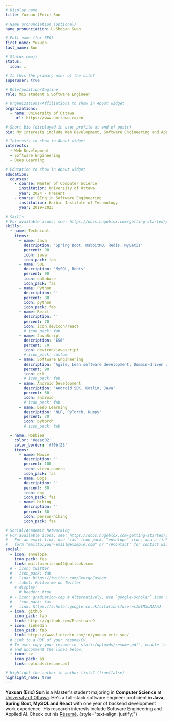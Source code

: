 ```yaml
---
# Display name
title: Yuxuan (Eric) Sun

# Name pronunciation (optional)
name_pronunciation: Ü-Shooan Swen

# Full name (for SEO)
first_name: Yuxuan
last_name: Sun

# Status emoji
status:
  icon: ☕️

# Is this the primary user of the site?
superuser: true

# Role/position/tagline
role: MCS student & Software Engineer

# Organizations/Affiliations to show in About widget
organizations:
  - name: University of Ottawa
    url: https://www.uottawa.ca/en

# Short bio (displayed in user profile at end of posts)
bio: My interests include Web Development, Software Engineering and Applied AI.

# Interests to show in About widget
interests:
  - Web Development
  - Software Engineering
  - Deep Learning

# Education to show in About widget
education:
  courses:
    - course: Master of Computer Science
      institution: University of Ottawa
      year: 2024 - Present
    - course: BEng in Software Engineering
      institution: Harbin Institute of Technology
      year: 2019-2023

# Skills
# For available icons, see: https://docs.hugoblox.com/getting-started/page-builder/#icons
skills:
  - name: Technical
    items:
      - name: Java
        description: 'Spring Boot, RabbitMQ, Redis, MyBatis'
        percent: 90
        icon: java
        icon_pack: fab
      - name: SQL
        description: 'MySQL, Redis'
        percent: 90
        icon: database
        icon_pack: fas
      - name: Python
        description: ''
        percent: 80
        icon: python
        icon_pack: fab
      - name: React
        description: ''
        percent: 70
        icon: icon:devicon/react
        # icon_pack: fab
      - name: JavaScript
        description: 'ES6'
        percent: 70
        icon: devicon/javascript
        # icon_pack: custom
      - name: Software Engineering
        description: 'Agile, Lean software development, Domain-driven design'
        percent: 90
        icon: git
        # icon_pack: fab
      - name: Android Development
        description: 'Android SDK, Kotlin, Java'
        percent: 60
        icon: android
        # icon_pack: fab
      - name: Deep Learning
        description: 'NLP, PyTorch, Numpy'
        percent: 70
        icon: pytorch
        # icon_pack: fab

  - name: Hobbies
    color: '#eeac02'
    color_border: '#f0bf23'
    items:
      - name: Movie
        description: ''
        percent: 100
        icon: video-camera
        icon_pack: fas
      - name: Dogs
        description: ''
        percent: 80
        icon: dog
        icon_pack: fas
      - name: Hiking
        description: ''
        percent: 60
        icon: person-hiking
        icon_pack: fas

# Social/Academic Networking
# For available icons, see: https://docs.hugoblox.com/getting-started/page-builder/#icons
#   For an email link, use "fas" icon pack, "envelope" icon, and a link in the
#   form "mailto:your-email@example.com" or "/#contact" for contact widget.
social:
  - icon: envelope
    icon_pack: fas
    link: mailto:ericsun42@outlook.com
  # - icon: twitter
  #   icon_pack: fab
  #   link: https://twitter.com/GeorgeCushen
  #   label: Follow me on Twitter
    # display:
      # header: true
  # - icon: graduation-cap # Alternatively, use `google-scholar` icon from `ai` icon pack
  #   icon_pack: fas
  #   link: https://scholar.google.co.uk/citations?user=sIwtMXoAAAAJ
  - icon: github
    icon_pack: fab
    link: https://github.com/Erostrate9
  - icon: linkedin
    icon_pack: fab
    link: https://www.linkedin.com/in/yuxuan-eric-sun/
  # Link to a PDF of your resume/CV.
  # To use: copy your resume to `static/uploads/resume.pdf`, enable `ai` icons in `params.yaml`,
  # and uncomment the lines below.
  - icon: cv
    icon_pack: ai
    link: uploads/resume.pdf

# Highlight the author in author lists? (true/false)
highlight_name: true
---
```


**Yuxuan (Eric) Sun** is a Master's student majoring in **Computer Science** at [University of Ottawa](https://service.scs.carleton.ca/ocics/about "OCICS"). He's a full-stack software engineer proficient in **Java, Spring Boot, MySQL and React** with one year of backend development work experience. His research interests include Software Engineering and Applied AI. Check out his [Résumé](https://erostrate9.github.io/uploads/resume.pdf "resume").
{style="text-align: justify;"}
